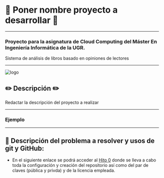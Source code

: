 # :book: Poner nombre proyecto a desarrollar :book:
---
### Proyecto para la asignatura de Cloud Computing del Máster En Ingeniería Informática de la UGR.
Sistema de análisis de libros basado en opiniones de lectores

***

![logo](./img/logo.png)

## :pencil2: Descripción :pencil2:

Redactar la descripción del proyecto a realizar

---

### Ejemplo

***

## :pushpin: Descripción del problema a resolver y usos de git y GitHub:

- En el siguiente enlace se podrá acceder al [Hito 0](https://github.com/sergiomesasyelamos2000/CC-Proyecto-22-23/blob/bfeb5189f367330d1630f8d500b17ffc64bb0840/docs/initial-preparation-environment.md) donde se lleva a cabo toda la configuración y creación del repositorio así como del par de claves (pública y privda) y de la licencia empleada.